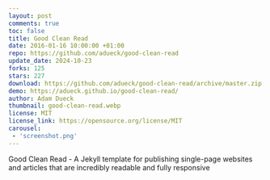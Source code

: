 ```yaml
---
layout: post
comments: true
toc: false
title: Good Clean Read
date: 2016-01-16 10:00:00 +01:00
repo: https://github.com/adueck/good-clean-read
update_date: 2024-10-23
forks: 125
stars: 227
download: https://github.com/adueck/good-clean-read/archive/master.zip
demo: https://adueck.github.io/good-clean-read/
author: Adam Dueck
thumbnail: good-clean-read.webp
license: MIT
license_link: https://opensource.org/license/MIT
carousel:
 - 'screenshot.png'
---
```


Good Clean Read - A Jekyll template for publishing single-page websites and articles that are incredibly readable and fully responsive
